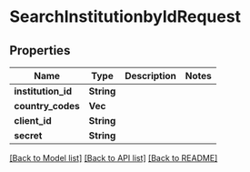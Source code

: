 # SearchInstitutionbyIdRequest

## Properties

Name | Type | Description | Notes
------------ | ------------- | ------------- | -------------
**institution_id** | **String** |  | 
**country_codes** | **Vec<String>** |  | 
**client_id** | **String** |  | 
**secret** | **String** |  | 

[[Back to Model list]](../README.md#documentation-for-models) [[Back to API list]](../README.md#documentation-for-api-endpoints) [[Back to README]](../README.md)


